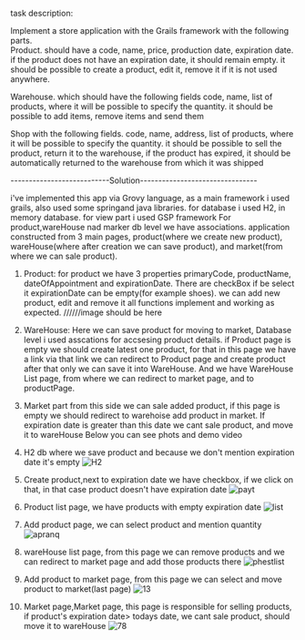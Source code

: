task description: 

Implement a store application with the Grails framework
with the following parts.       
Product. should have a code, name, price, production date, expiration date. if the product does not have an expiration date, it should remain empty. it should be possible to create a product, edit it, remove it if it is not used anywhere.

Warehouse. which should have the following fields
code, name, list of products, where it will be possible to specify the quantity. it should be possible to add items, remove items and send them


Shop with the following fields.
code, name, address, list of products, where it will be possible to specify the quantity.
it should be possible to sell the product, return it to the warehouse, if the product has expired, it should be automatically returned to the warehouse from which it was shipped


---------------------------Solution--------------------------------



i've implemented this app via Grovy language, as a main framework i used grails, also used some springand java libraries.
for database i used H2, in memory database.
for view part i used GSP framework
For product,wareHouse nad marker db level we have associations.
application constructed from 3 main pages, product(where we create new product), wareHouse(where after creation we can save product), and market(from where we can sale product).


1) Product:
for product we have 3 properties primaryCode, productName, dateOfAppointment and expirationDate. There are checkBox if be select it expirationDate can be empty(for example shoes).
we can add new product, edit and remove it all functions implement and working as expected.
//////image should be here

2) WareHouse:
Here we can save product for moving to market, Database level i used asscations for accsesing product details.
if Product page is empty we should create latest one product, for that in this page we have a link via that link we can redirect to Product page and create product after that only we can save it into WareHouse.
And we have WareHouse List page, from where we can redirect to market page, and to productPage.

3) Market part
from this side we can sale added product, if this page is empty we should redirect to warehoise add product in market.
If expiration date is greater than this date we cant sale product, and move it to wareHouse
Below you can see phots and demo video







1) H2 db where we save product and because we don't mention expiration date it's empty
![H2](https://github.com/user-attachments/assets/209a8bc3-b525-4345-960d-b61595ca1846)

2) Create product,next to expiration date we have checkbox, if we click on that, in that case product doesn't have expiration date
![payt](https://github.com/user-attachments/assets/45ec7665-7e22-4e4d-9782-b1d2bd985131)

3) Product list page, we have products with empty expiration date
![list](https://github.com/user-attachments/assets/0059f781-608b-4d29-9ae8-6912a1ed2ebd)

4) Add product page, we can select product and mention quantity
![apranq](https://github.com/user-attachments/assets/4c306724-5c6c-4fb5-b836-f1e4dbaa25bf)

5) wareHouse list page, from this page we can remove products and we can redirect to market page and add those products there
![phestlist](https://github.com/user-attachments/assets/4200bdc3-089c-47b1-a043-ed878a8965cd)

6) Add product to market page, from this page we can select and move product to market(last page)
![13](https://github.com/user-attachments/assets/066f92fe-bbb3-4179-8709-e8d1062f30a8)

7) Market page,Market page, this page is responsible for selling products, if product's expiration date> todays date, we cant sale product, should move it to wareHouse
![78](https://github.com/user-attachments/assets/76a23d81-2b7f-4af5-b2c0-cd58123d71e1)



